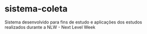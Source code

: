 # sistema-coleta
Sistema desenvolvido para fins de estudo e aplicações dos estudos realizados durante a NLW - Next Level Week

